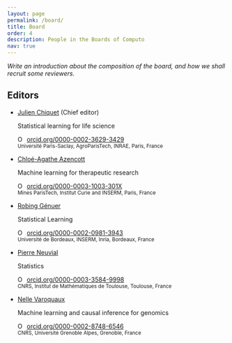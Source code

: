 ```yaml
---
layout: page
permalink: /board/
title: Board
order: 4
description: People in the Boards of Computo
nav: true
---
```


_Write an introduction about the composition of the board, and how we shall recruit some reviewers._

<div class="container mt-5">
<div class="post">

<h2 id="editors">Editors</h2>

<ul class="post-list">

<li>
    <p><a class="post-title" href="https://jchiquet.github.io">Julien Chiquet</a> (Chief editor)</p>
	<p class="post-meta"> Statistical learning for life science </p>
	<div itemscope="" itemtype="https://schema.org/Person"><a itemprop="sameAs" content="https://orcid.org/0000-0002-3629-3429" href="https://orcid.org/0000-0002-3629-3429" target="orcid.widget" rel="noopener noreferrer" style="vertical-align:top;"><img src="https://orcid.org/sites/default/files/images/orcid_16x16.png" style="width:1em;margin-right:.5em;" alt="ORCID iD icon" />orcid.org/0000-0002-3629-3429</a></div>
	<small>
	Université Paris-Saclay, AgroParisTech, INRAE, Paris, France<br />
	</small>
</li>

<li>
    <p><a class="post-title" href="https://cazencott.info/">Chloé-Agathe Azencott</a></p>
	<p class="post-meta"> Machine learning for therapeutic research </p>
	<div itemscope="" itemtype="https://schema.org/Person"><a itemprop="sameAs" content="https://orcid.org/0000-0003-1003-301X" href="https://orcid.org/0000-0003-1003-301X" target="orcid.widget" rel="noopener noreferrer" style="vertical-align:top;"><img src="https://orcid.org/sites/default/files/images/orcid_16x16.png" style="width:1em;margin-right:.5em;" alt="ORCID iD icon" />orcid.org/0000-0003-1003-301X</a></div>
	<small>
	Mines ParisTech, Institut Curie and INSERM, Paris, France<br />
	</small>
</li>

<li>
    <p><a class="post-title" href="https://robin.genuer.fr/">Robing Génuer</a></p>
	<p class="post-meta">Statistical Learning</p>
	<div itemscope="" itemtype="https://schema.org/Person"><a itemprop="sameAs" content="https://orcid.org/0000-0002-0981-3943" href="https://orcid.org/0000-0002-0981-3943" target="orcid.widget" rel="noopener noreferrer" style="vertical-align:top;"><img src="https://orcid.org/sites/default/files/images/orcid_16x16.png" style="width:1em;margin-right:.5em;" alt="ORCID iD icon" />orcid.org/0000-0002-0981-3943</a></div>
	<small>
	Université de Bordeaux, INSERM, Inria, Bordeaux, France
	</small>
</li>

<li>
    <p><a class="post-title" href="https://www.math.univ-toulouse.fr/~pneuvial/">Pierre Neuvial</a></p>
	<p class="post-meta">Statistics</p>
	<div itemscope="" itemtype="https://schema.org/Person"><a itemprop="sameAs" content="https://orcid.org/0000-0003-3584-9998" href="https://orcid.org/0000-0003-3584-9998" target="orcid.widget" rel="noopener noreferrer" style="vertical-align:top;"><img src="https://orcid.org/sites/default/files/images/orcid_16x16.png" style="width:1em;margin-right:.5em;" alt="ORCID iD icon" />orcid.org/0000-0003-3584-9998</a></div>
	<small>
	CNRS, Institut de Mathématiques de Toulouse, Toulouse, France
	</small>
</li>

<li>
    <p><a class="post-title" href="https://nellev.github.io/">Nelle Varoquaux</a></p>
	<p class="post-meta">Machine learning and causal inference for genomics</p>
	<div itemscope="" itemtype="https://schema.org/Person"><a itemprop="sameAs" content="https://orcid.org/0000-0002-8748-6546" href="https://orcid.org/0000-0002-8748-6546" target="orcid.widget" rel="noopener noreferrer" style="vertical-align:top;"><img src="https://orcid.org/sites/default/files/images/orcid_16x16.png" style="width:1em;margin-right:.5em;" alt="ORCID iD icon" />orcid.org/0000-0002-8748-6546</a></div>
	<small>
	CNRS, Université Grenoble Alpes, Grenoble, France
	</small>
</li>


</ul>

</div>
</div>
